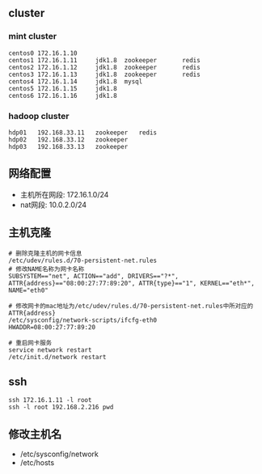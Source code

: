 
## cluster

### mint cluster
	centos0 172.16.1.10
	centos1 172.16.1.11		jdk1.8 	zookeeper		redis
	centos2 172.16.1.12 	jdk1.8 	zookeeper		redis
	centos3 172.16.1.13		jdk1.8 	zookeeper		redis
	centos4 172.16.1.14		jdk1.8 	mysql
	centos5 172.16.1.15		jdk1.8 	
	centos6 172.16.1.16		jdk1.8 	

### hadoop cluster
	hdp01	192.168.33.11	zookeeper	redis
	hdp02	192.168.33.12	zookeeper
	hdp03	192.168.33.13	zookeeper


## 网络配置

* 主机所在网段: 172.16.1.0/24
* nat网段: 10.0.2.0/24

## 主机克隆
	# 删除克隆主机的网卡信息
	/etc/udev/rules.d/70-persistent-net.rules
	# 修改NAME名称为网卡名称
	SUBSYSTEM=="net", ACTION=="add", DRIVERS=="?*", ATTR{address}=="08:00:27:77:89:20", ATTR{type}=="1", KERNEL=="eth*", NAME="eth0"

	# 修改网卡的mac地址为/etc/udev/rules.d/70-persistent-net.rules中所对应的ATTR{address}
	/etc/sysconfig/network-scripts/ifcfg-eth0
	HWADDR=08:00:27:77:89:20

	# 重启网卡服务
	service network restart
	/etc/init.d/network restart
## ssh

	ssh 172.16.1.11 -l root
	ssh -l root 192.168.2.216 pwd

## 修改主机名
* /etc/sysconfig/network
* /etc/hosts
